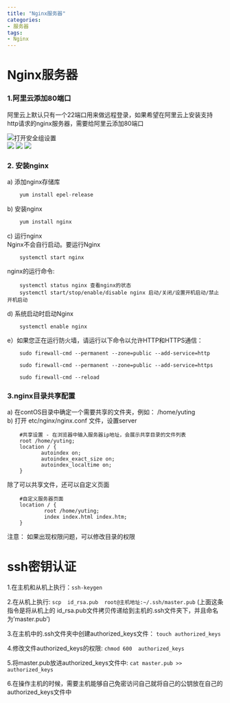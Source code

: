 ```yaml
---
title: "Nginx服务器"
categories:
- 服务器
tags:
- Nginx
---
```


# Nginx服务器

### 1.阿里云添加80端口
阿里云上默认只有一个22端口用来做远程登录，如果希望在阿里云上安装支持http请求的nginx服务器，需要给阿里云添加80端口

![打开安全组设置](/img/aliyun0.png)  
![](/img/aliyun2.png)
![](/img/aliyun3.png)
![](/img/aliyun4.png)



### 2. 安装nginx

a) 添加nginx存储库  

```python
	yum install epel-release
```

b) 安装nginx

```python
	yum install nginx
```
c) 运行nginx  
Nginx不会自行启动。要运行Nginx  

```
	systemctl start nginx
```

nginx的运行命令:  

```
	systemctl status nginx 查看nginx的状态  
	systemctl start/stop/enable/disable nginx 启动/关闭/设置开机启动/禁止开机启动  
```

d) 系统启动时启动Nginx  

```
	systemctl enable nginx
```

e）如果您正在运行防火墙，请运行以下命令以允许HTTP和HTTPS通信：   

```
	sudo firewall-cmd --permanent --zone=public --add-service=http 

	sudo firewall-cmd --permanent --zone=public --add-service=https

	sudo firewall-cmd --reload
```


### 3.nginx目录共享配置  
a) 在contOS目录中确定一个需要共享的文件夹，例如： /home/yuting  
b) 打开 etc/nginx/nginx.conf 文件，设置server

```
	#共享设置 - 在浏览器中输入服务器ip地址，会展示共享目录的文件列表
	root /home/yuting;
	location / {
	       autoindex on;
	       autoindex_exact_size on;
	       autoindex_localtime on;
	}  
```

除了可以共享文件，还可以自定义页面

```
	#自定义服务器页面
	location / {
			root /home/yuting;
			index index.html index.htm;
	}
```

注意： 如果出现权限问题，可以修改目录的权限  

# ssh密钥认证  
1.在主机和从机上执行：`ssh-keygen`

2.在从机上执行:  `scp  id_rsa.pub  root@主机地址:~/.ssh/master.pub`
(上面这条指令是将从机上的 id_rsa.pub文件拷贝传递给到主机的.ssh文件夹下，并且命名为’master.pub’)

3.在主机中的.ssh文件夹中创建authorized_keys文件： `touch authorized_keys` 

4.修改文件authorized_keys的权限: `chmod 600  authorized_keys`  

5.将master.pub放进authorized_keys文件中:  `cat master.pub >>  authorized_keys`

6.在操作主机的时候，需要主机能够自己免密访问自己就将自己的公钥放在自己的authorized_keys文件中






